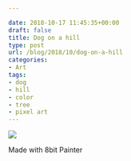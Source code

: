 ```yaml
---

date: 2018-10-17 11:45:35+00:00
draft: false
title: Dog on a hill
type: post
url: /blog/2018/10/dog-on-a-hill
categories:
- Art
tags:
- dog
- hill
- color
- tree
- pixel art
---
```


![](/images/2018-10-17-201810dog-on-a-hill/2CDA50EA-A59E-4615-A63E-94A36B50AC2D.full.JPG)

  



Made with 8bit Painter

